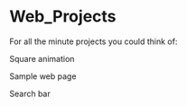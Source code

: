 # Web_Projects

For all the minute projects you could think of:

Square animation

Sample web page

Search bar